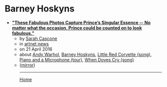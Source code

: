 # Barney Hoskyns

 - [**"These Fabulous Photos Capture Prince’s Singular Essence -- No matter what the occasion, Prince could be counted on to look fabulous."**](https://news.artnet.com/art-world/photos-of-musician-prince-478703)<ul><li>by [Sarah Cascone](../../authors/sarah-cascone/index.md)</li><li>in [artnet news](https://news.artnet.com/)</li><li>on 21 April 2016</li><li>about [Andy Warhol](../../topics/andy-warhol/index.md), [Barney Hoskyns](../../topics/barney-hoskyns/index.md), [Little Red Corvette (song)](../../topics/song/little-red-corvette/index.md), [Piano and a Microphone (tour)](../../topics/tour/piano-and-a-microphone/index.md), [When Doves Cry (song)](../../topics/song/when-doves-cry/index.md)</li><li>([mirror](https://web.archive.org/web/*/https://news.artnet.com/art-world/photos-of-musician-prince-478703))</li><ul>

----

[Home](../index.md)
